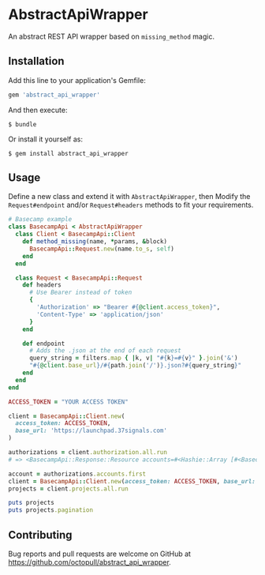# AbstractApiWrapper

An abstract REST API wrapper based on `missing_method` magic.

## Installation

Add this line to your application's Gemfile:

```ruby
gem 'abstract_api_wrapper'
```

And then execute:

    $ bundle

Or install it yourself as:

    $ gem install abstract_api_wrapper

## Usage

Define a new class and extend it with `AbstractApiWrapper`, then Modify the `Request#endpoint` and/or `Request#headers` methods to fit your requirements.

```ruby
# Basecamp example
class BasecampApi < AbstractApiWrapper
  class Client < BasecampApi::Client
    def method_missing(name, *params, &block)
      BasecampApi::Request.new(name.to_s, self)
    end
  end

  class Request < BasecampApi::Request
    def headers
      # Use Bearer instead of token
      {
        'Authorization' => "Bearer #{@client.access_token}",
        'Content-Type' => 'application/json'
      }
    end

    def endpoint
      # Adds the .json at the end of each request
      query_string = filters.map { |k, v| "#{k}=#{v}" }.join('&')
      "#{@client.base_url}/#{path.join('/')}.json?#{query_string}"
    end
  end
end
```

```ruby
ACCESS_TOKEN = "YOUR ACCESS TOKEN"

client = BasecampApi::Client.new(
  access_token: ACCESS_TOKEN,
  base_url: 'https://launchpad.37signals.com'
)

authorizations = client.authorization.all.run
# => <BasecampApi::Response::Resource accounts=#<Hashie::Array [#<BasecampApi::Response::Resource app_href="https://basecamp.com/xxxxxxx" href="https://basecamp.com/xxxxxxx/api/v1" id=xxxxxxx name="Your Company" product="bcx">, #<BasecampApi::Response::Resource app_href="https://basecamp.com/xxxxxxx" href="https://basecamp.com/xxxxxxx/api/v1" id=xxxxxxx name="Another company" product="bcx">]> expires_at="2016-12-19T18:13:52.000Z" identity=#<BasecampApi::Response::Resource email_address="email@yourcompany.com" first_name="Juan" id=xxxxxx last_name="Puelpan">>

account = authorizations.accounts.first
client = BasecampApi::Client.new(access_token: ACCESS_TOKEN, base_url: account.href)
projects = client.projects.all.run

puts projects
puts projects.pagination
```

## Contributing

Bug reports and pull requests are welcome on GitHub at https://github.com/octopull/abstract_api_wrapper.

